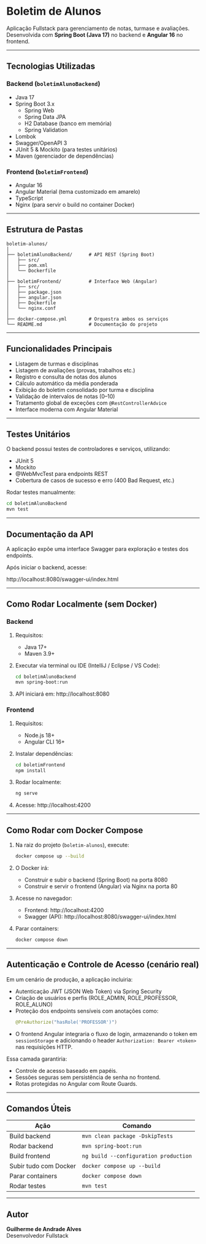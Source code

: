 # Boletim de Alunos

Aplicação Fullstack para gerenciamento de notas, turmase e avaliações.
Desenvolvida com **Spring Boot (Java 17)** no backend e **Angular 16** no frontend.

---

## Tecnologias Utilizadas

### Backend (`boletimAlunoBackend`)
- Java 17
- Spring Boot 3.x
  - Spring Web
  - Spring Data JPA
  - H2 Database (banco em memória)
  - Spring Validation
- Lombok
- Swagger/OpenAPI 3
- JUnit 5 & Mockito (para testes unitários)
- Maven (gerenciador de dependências)

### Frontend (`boletimFrontend`)
- Angular 16
- Angular Material (tema customizado em amarelo)
- TypeScript
- Nginx (para servir o build no container Docker)

---

## Estrutura de Pastas

```
boletim-alunos/
│
├── boletimAlunoBackend/      # API REST (Spring Boot)
│   ├── src/
│   ├── pom.xml
│   └── Dockerfile
│
├── boletimFrontend/          # Interface Web (Angular)
│   ├── src/
│   ├── package.json
│   ├── angular.json
│   ├── Dockerfile
│   └── nginx.conf
│
├── docker-compose.yml        # Orquestra ambos os serviços
└── README.md                 # Documentação do projeto
```

---

## Funcionalidades Principais

- Listagem de turmas e disciplinas
- Listagem de avaliações (provas, trabalhos etc.)
- Registro e consulta de notas dos alunos
- Cálculo automático da média ponderada
- Exibição do boletim consolidado por turma e disciplina
- Validação de intervalos de notas (0–10)
- Tratamento global de exceções com `@RestControllerAdvice`
- Interface moderna com Angular Material

---

## Testes Unitários

O backend possui testes de controladores e serviços, utilizando:

- JUnit 5
- Mockito
- @WebMvcTest para endpoints REST
- Cobertura de casos de sucesso e erro (400 Bad Request, etc.)

Rodar testes manualmente:
```bash
cd boletimAlunoBackend
mvn test
```

---

## Documentação da API

A aplicação expõe uma interface Swagger para exploração e testes dos endpoints.

Após iniciar o backend, acesse:

http://localhost:8080/swagger-ui/index.html

---

## Como Rodar Localmente (sem Docker)

### Backend

1. Requisitos:
   - Java 17+
   - Maven 3.9+

2. Executar via terminal ou IDE (IntelliJ / Eclipse / VS Code):
   ```bash
   cd boletimAlunoBackend
   mvn spring-boot:run
   ```

3. API iniciará em:
   http://localhost:8080

### Frontend

1. Requisitos:
   - Node.js 18+
   - Angular CLI 16+

2. Instalar dependências:
   ```bash
   cd boletimFrontend
   npm install
   ```

3. Rodar localmente:
   ```bash
   ng serve
   ```

4. Acesse:
   http://localhost:4200

---

## Como Rodar com Docker Compose

1. Na raiz do projeto (`boletim-alunos`), execute:

   ```bash
   docker compose up --build
   ```

2. O Docker irá:
   - Construir e subir o backend (Spring Boot) na porta 8080
   - Construir e servir o frontend (Angular) via Nginx na porta 80

3. Acesse no navegador:
   - Frontend: http://localhost:4200
   - Swagger (API): http://localhost:8080/swagger-ui/index.html

4. Parar containers:
   ```bash
   docker compose down
   ```

---

## Autenticação e Controle de Acesso (cenário real)

Em um cenário de produção, a aplicação incluiria:
- Autenticação JWT (JSON Web Token) via Spring Security
- Criação de usuários e perfis (ROLE_ADMIN, ROLE_PROFESSOR, ROLE_ALUNO)
- Proteção dos endpoints sensíveis com anotações como:
  ```java
  @PreAuthorize("hasRole('PROFESSOR')")
  ```
- O frontend Angular integraria o fluxo de login, armazenando o token em `sessionStorage` e adicionando o header `Authorization: Bearer <token>` nas requisições HTTP.

Essa camada garantiria:
- Controle de acesso baseado em papéis.
- Sessões seguras sem persistência de senha no frontend.
- Rotas protegidas no Angular com Route Guards.

---

## Comandos Úteis

| Ação | Comando |
|------|----------|
| Build backend | `mvn clean package -DskipTests` |
| Rodar backend | `mvn spring-boot:run` |
| Build frontend | `ng build --configuration production` |
| Subir tudo com Docker | `docker compose up --build` |
| Parar containers | `docker compose down` |
| Rodar testes | `mvn test` |

---

## Autor

**Guilherme de Andrade Alves**  
Desenvolvedor Fullstack  


